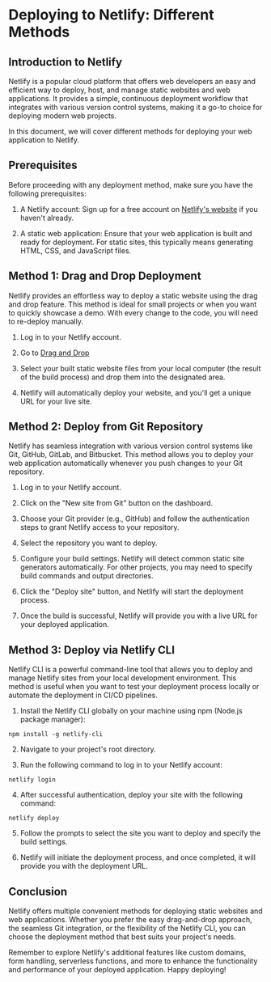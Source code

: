 # Deploying to Netlify: Different Methods

## Introduction to Netlify

Netlify is a popular cloud platform that offers web developers an easy and efficient way to deploy, host, and manage static websites and web applications. It provides a simple, continuous deployment workflow that integrates with various version control systems, making it a go-to choice for deploying modern web projects.

In this document, we will cover different methods for deploying your web application to Netlify.

## Prerequisites

Before proceeding with any deployment method, make sure you have the following prerequisites:

1. A Netlify account: Sign up for a free account on [Netlify's website](https://www.netlify.com/) if you haven't already.

2. A static web application: Ensure that your web application is built and ready for deployment. For static sites, this typically means generating HTML, CSS, and JavaScript files.

## Method 1: Drag and Drop Deployment

Netlify provides an effortless way to deploy a static website using the drag and drop feature. This method is ideal for small projects or when you want to quickly showcase a demo. With every change to the code, you will need to re-deploy manually.

1. Log in to your Netlify account.

2. Go to  [Drag and Drop](https://app.netlify.com/drop)

3. Select your built static website files from your local computer (the result of the build process) and drop them into the designated area.

4. Netlify will automatically deploy your website, and you'll get a unique URL for your live site.

## Method 2: Deploy from Git Repository

Netlify has seamless integration with various version control systems like Git, GitHub, GitLab, and Bitbucket. This method allows you to deploy your web application automatically whenever you push changes to your Git repository.

1. Log in to your Netlify account.

2. Click on the "New site from Git" button on the dashboard.

3. Choose your Git provider (e.g., GitHub) and follow the authentication steps to grant Netlify access to your repository.

4. Select the repository you want to deploy.

5. Configure your build settings. Netlify will detect common static site generators automatically. For other projects, you may need to specify build commands and output directories.

6. Click the "Deploy site" button, and Netlify will start the deployment process.

7. Once the build is successful, Netlify will provide you with a live URL for your deployed application.

## Method 3: Deploy via Netlify CLI

Netlify CLI is a powerful command-line tool that allows you to deploy and manage Netlify sites from your local development environment. This method is useful when you want to test your deployment process locally or automate the deployment in CI/CD pipelines.

1. Install the Netlify CLI globally on your machine using npm (Node.js package manager):

```
npm install -g netlify-cli
```

2. Navigate to your project's root directory.

3. Run the following command to log in to your Netlify account:

```
netlify login
```

4. After successful authentication, deploy your site with the following command:

```
netlify deploy
```

5. Follow the prompts to select the site you want to deploy and specify the build settings.

6. Netlify will initiate the deployment process, and once completed, it will provide you with the deployment URL.

## Conclusion

Netlify offers multiple convenient methods for deploying static websites and web applications. Whether you prefer the easy drag-and-drop approach, the seamless Git integration, or the flexibility of the Netlify CLI, you can choose the deployment method that best suits your project's needs.

Remember to explore Netlify's additional features like custom domains, form handling, serverless functions, and more to enhance the functionality and performance of your deployed application. Happy deploying!